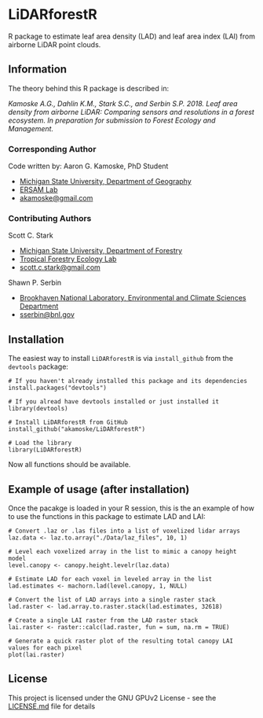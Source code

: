 
# LiDARforestR

R package to estimate leaf area density (LAD) and leaf area index (LAI) from airborne LiDAR point clouds.

## Information

The theory behind this R package is described in:   

*Kamoske A.G., Dahlin K.M., Stark S.C., and Serbin S.P. 2018. Leaf area density from airborne LiDAR: Comparing sensors and resolutions in a forest ecosystem. In preparation for submission to Forest Ecology and Management.*

### Corresponding Author

Code written by: Aaron G. Kamoske, PhD Student
   
  + [Michigan State University, Department of Geography](http://geo.msu.edu/)      
  + [ERSAM Lab](https://www.ersamlab.com/)   
  + akamoske@gmail.com

### Contributing Authors

Scott C. Stark
   
  + [Michigan State University, Department of Forestry](https://www.canr.msu.edu/for/)      
  + [Tropical Forestry Ecology Lab](https://sites.google.com/site/scottcstarktropicalforest/)   
  + scott.c.stark@gmail.com  
  
Shawn P. Serbin

  + [Brookhaven National Laboratory, Environmental and Climate Sciences Department](https://www.bnl.gov/envsci/bio/serbin-shawn.php)
  + sserbin@bnl.gov
  
## Installation

The easiest way to install `LiDARforestR` is via `install_github` from the `devtools` package:

```
# If you haven't already installed this package and its dependencies
install.packages("devtools")

# If you alread have devtools installed or just installed it
library(devtools)

# Install LiDARforestR from GitHub
install_github("akamoske/LiDARforestR")

# Load the library
library(LiDARforestR)
```

Now all functions should be available.

## Example of usage (after installation)

Once the pacakge is loaded in your R session, this is the an example of how to use the functions in this package
to estimate LAD and LAI:

```
# Convert .laz or .las files into a list of voxelized lidar arrays
laz.data <- laz.to.array("./Data/laz_files", 10, 1)

# Level each voxelized array in the list to mimic a canopy height model
level.canopy <- canopy.height.levelr(laz.data)

# Estimate LAD for each voxel in leveled array in the list 
lad.estimates <- machorn.lad(level.canopy, 1, NULL)

# Convert the list of LAD arrays into a single raster stack
lad.raster <- lad.array.to.raster.stack(lad.estimates, 32618)

# Create a single LAI raster from the LAD raster stack
lai.raster <- raster::calc(lad.raster, fun = sum, na.rm = TRUE)

# Generate a quick raster plot of the resulting total canopy LAI values for each pixel
plot(lai.raster)
```

## License

This project is licensed under the GNU GPUv2 License - see the [LICENSE.md](LICENSE.md) file for details

